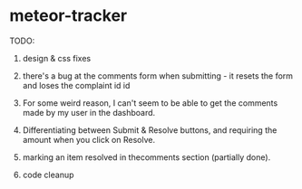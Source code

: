 # meteor-tracker
TODO:

1. design & css fixes

2. there's a bug at the comments form when submitting - it resets the form and loses the complaint id id

3. For some weird reason, I can't seem to be able to get the comments made by my user in the dashboard.

4. Differentiating between Submit & Resolve buttons, and requiring the amount when you click on Resolve.

5. marking an item resolved in thecomments section (partially done).

6. code cleanup

